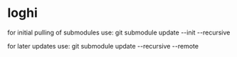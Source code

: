 # loghi

for initial pulling of submodules use:
git submodule update --init --recursive

for later updates use:
git submodule update --recursive --remote

